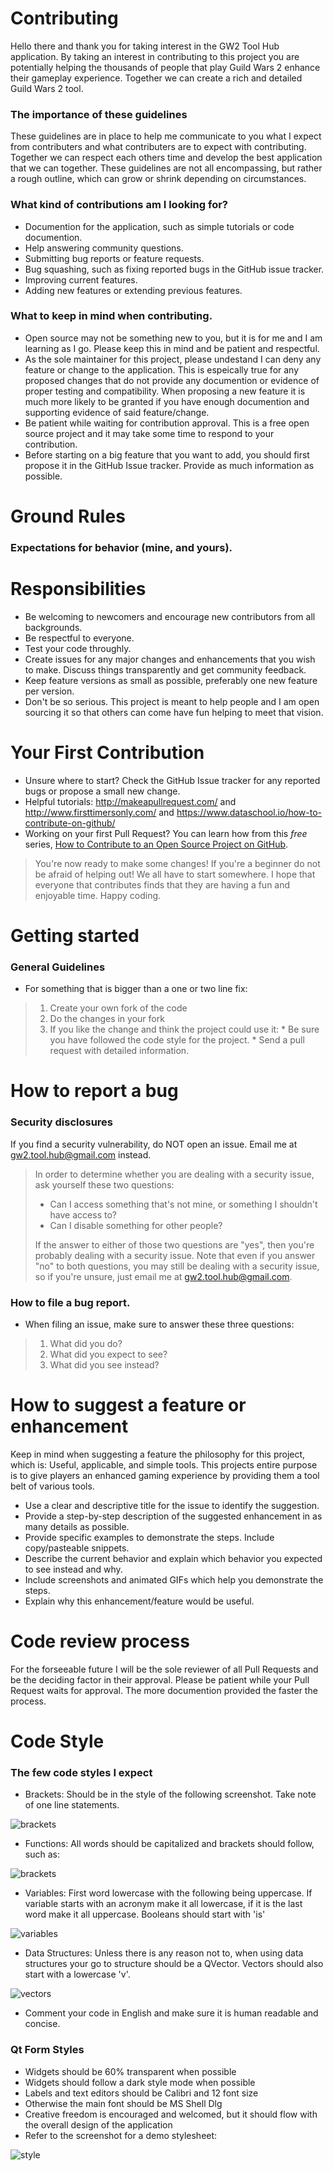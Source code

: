 # Contributing

Hello there and thank you for taking interest in the GW2 Tool Hub application. By taking an interest in contributing to this project you are potentially helping the thousands of people that play Guild Wars 2 enhance their gameplay experience. Together we can create a rich and detailed Guild Wars 2 tool.

### The importance of these guidelines

These guidelines are in place to help me communicate to you what I expect from contributers and what contributers are to expect with contributing. Together we can respect each others time and develop the best application that we can together. These guidelines are not all encompassing, but rather a rough outline, which can grow or shrink depending on circumstances.

### What kind of contributions am I looking for?

- Documention for the application, such as simple tutorials or code documention.
- Help answering community questions.
- Submitting bug reports or feature requests.
- Bug squashing, such as fixing reported bugs in the GitHub issue tracker.
- Improving current features.
- Adding new features or extending previous features.

### What to keep in mind when contributing.

- Open source may not be something new to you, but it is for me and I am learning as I go. Please keep this in mind and be patient and respectful.
- As the sole maintainer for this project, please undestand I can deny any feature or change to the application. This is espeically true for any proposed changes that do not provide any documention or evidence of proper testing and compatibility. When proposing a new feature it is much more likely to be granted if you have enough documention and supporting evidence of said feature/change. 
- Be patient while waiting for contribution approval. This is a free open source project and it may take some time to respond to your contribution.
- Before starting on a big feature that you want to add, you should first propose it in the GitHub Issue tracker. Provide as much information as possible.

# Ground Rules
### Expectations for behavior (mine, and yours).

# Responsibilities
- Be welcoming to newcomers and encourage new contributors from all backgrounds.
- Be respectful to everyone.
- Test your code throughly.
- Create issues for any major changes and enhancements that you wish to make. Discuss things transparently and get community feedback.
- Keep feature versions as small as possible, preferably one new feature per version.
- Don't be so serious. This project is meant to help people and I am open sourcing it so that others can come have fun helping to meet that vision.

# Your First Contribution

- Unsure where to start? Check the GitHub Issue tracker for any reported bugs or propose a small new change.
- Helpful tutorials: http://makeapullrequest.com/ and http://www.firsttimersonly.com/ and https://www.dataschool.io/how-to-contribute-on-github/
- Working on your first Pull Request? You can learn how from this *free* series, [How to Contribute to an Open Source Project on GitHub](https://app.egghead.io/playlists/how-to-contribute-to-an-open-source-project-on-github).
> You're now ready to make some changes! If you're a beginner do not be afraid of helping out! We all have to start somewhere. I hope that everyone that contributes finds that they are having a fun and enjoyable time. Happy coding.

# Getting started
### General Guidelines

- For something that is bigger than a one or two line fix:
>1. Create your own fork of the code
>2. Do the changes in your fork
>3. If you like the change and think the project could use it:
    * Be sure you have followed the code style for the project.
    * Send a pull request with detailed information.

# How to report a bug
### Security disclosures

If you find a security vulnerability, do NOT open an issue. Email me at gw2.tool.hub@gmail.com instead.
> In order to determine whether you are dealing with a security issue, ask yourself these two questions:
> * Can I access something that's not mine, or something I shouldn't have access to?
> * Can I disable something for other people?
>
> If the answer to either of those two questions are "yes", then you're probably dealing with a security issue. Note that even if you answer "no" to both questions, you may still be dealing with a security issue, so if you're unsure, just email me at gw2.tool.hub@gmail.com.

### How to file a bug report.

- When filing an issue, make sure to answer these three questions:
>
> 1. What did you do?
> 2. What did you expect to see?
> 3. What did you see instead?

# How to suggest a feature or enhancement

Keep in mind when suggesting a feature the philosophy for this project, which is: Useful, applicable, and simple tools. This projects entire purpose is to give players an enhanced gaming experience by providing them a tool belt of various tools.

- Use a clear and descriptive title for the issue to identify the suggestion.
- Provide a step-by-step description of the suggested enhancement in as many details as possible.
- Provide specific examples to demonstrate the steps. Include copy/pasteable snippets.
- Describe the current behavior and explain which behavior you expected to see instead and why.
- Include screenshots and animated GIFs which help you demonstrate the steps.
- Explain why this enhancement/feature would be useful.

# Code review process

For the forseeable future I will be the sole reviewer of all Pull Requests and be the deciding factor in their approval. Please be patient while your Pull Request waits for approval. The more documention provided the faster the process.

# Code Style

### The few code styles I expect

- Brackets: Should be in the style of the following screenshot. Take note of one line statements.

![brackets](https://user-images.githubusercontent.com/54217603/119735072-d0ce4080-be49-11eb-947f-92736682903e.png)

- Functions: All words should be capitalized and brackets should follow, such as: 

![brackets](https://user-images.githubusercontent.com/54217603/119714120-7bd20080-be30-11eb-8551-f57fd5ee82db.png)

- Variables: First word lowercase with the following being uppercase. If variable starts with an acronym make it all lowercase, if it is the last word make it all uppercase. Booleans should start with 'is'

![variables](https://user-images.githubusercontent.com/54217603/119714225-9d32ec80-be30-11eb-887d-ac378ddc3e98.png)

- Data Structures: Unless there is any reason not to, when using data structures your go to structure should be a QVector. Vectors should also start with a lowercase 'v'.

![vectors](https://user-images.githubusercontent.com/54217603/125505374-59b4d416-58b9-4087-a9ce-9fda8f8ccd9d.png)


- Comment your code in English and make sure it is human readable and concise.

### Qt Form Styles

- Widgets should be 60% transparent when possible
- Widgets should follow a dark style mode when possible
- Labels and text editors should be Calibri and 12 font size
- Otherwise the main font should be MS Shell Dlg
- Creative freedom is encouraged and welcomed, but it should flow with the overall design of the application
- Refer to the screenshot for a demo stylesheet:

![style](https://user-images.githubusercontent.com/54217603/119832523-41b63c80-becc-11eb-934b-475af98f9b4f.png)

